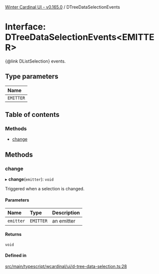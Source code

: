 [Winter Cardinal UI - v0.165.0](../index.md) / DTreeDataSelectionEvents

# Interface: DTreeDataSelectionEvents<EMITTER\>

{@link DListSelection} events.

## Type parameters

| Name |
| :------ |
| `EMITTER` |

## Table of contents

### Methods

- [change](DTreeDataSelectionEvents.md#change)

## Methods

### change

▸ **change**(`emitter`): `void`

Triggered when a selection is changed.

#### Parameters

| Name | Type | Description |
| :------ | :------ | :------ |
| `emitter` | `EMITTER` | an emitter |

#### Returns

`void`

#### Defined in

[src/main/typescript/wcardinal/ui/d-tree-data-selection.ts:28](https://github.com/winter-cardinal/winter-cardinal-ui/blob/v0.165.0/src/main/typescript/wcardinal/ui/d-tree-data-selection.ts#L28)

